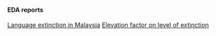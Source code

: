 #### EDA reports

[Language extinction in Malaysia](https://htmlpreview.github.io/?https://github.com/xhoong/ResearchReport/blob/master/Lang-MY.nb.html)
[Elevation factor on level of extinction](https://htmlpreview.github.io/?https://github.com/xhoong/ResearchReport/blob/master/ElevationFactor.nb.html)
